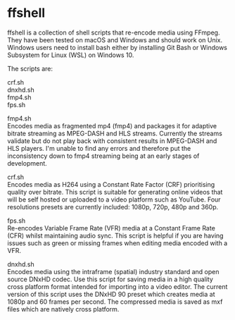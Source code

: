 # ffshell
ffshell is a collection of shell scripts that re-encode media using FFmpeg. They have been tested on macOS and Windows and should work on Unix. Windows users need to install bash either by installing Git Bash or Windows Subsystem for Linux (WSL) on Windows 10.

The scripts are:

crf.sh\
dnxhd.sh\
fmp4.sh\
fps.sh

fmp4.sh\
Encodes media as fragmented mp4 (fmp4) and packages it for adaptive bitrate streaming as MPEG-DASH and HLS streams. Currently the streams validate but do not play back with consistent results in MPEG-DASH and HLS players. I'm unable to find any errors and therefore put the inconsistency down to fmp4 streaming being at an early stages of development.

crf.sh\
Encodes media as H264 using a Constant Rate Factor (CRF) prioritising quality over bitrate. This script is suitable for generating online videos that will be self hosted or uploaded to a video platform such as YouTube. Four resolutions presets are currently included: 1080p, 720p, 480p and 360p.

fps.sh\
Re-encodes Variable Frame Rate (VFR) media at a Constant Frame Rate (CFR) whilst maintaining audio sync. This script is helpful if you are having issues such as green or missing frames when editing media encoded with a VFR.

dnxhd.sh\
Encodes media using the intraframe (spatial) industry standard and open source DNxHD codec. Use this script for saving media in a high quality cross platform format intended for importing into a video editor. The current version of this script uses the DNxHD 90 preset which creates media at 1080p and 60 frames per second. The compressed media is saved as mxf files which are natively cross platform.
